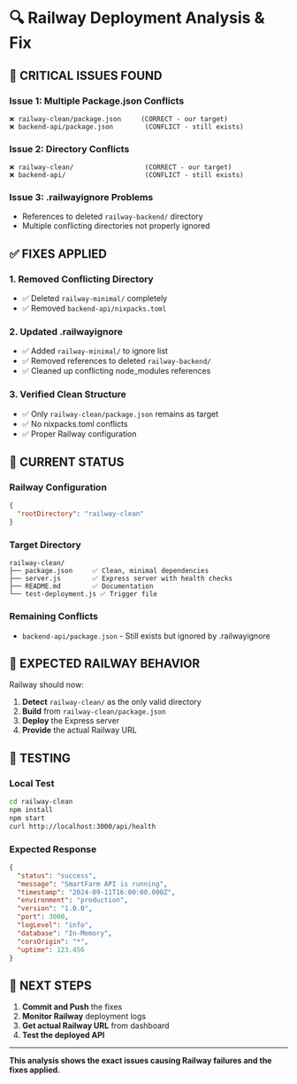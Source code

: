 # 🔍 Railway Deployment Analysis & Fix

## 🚨 CRITICAL ISSUES FOUND

### **Issue 1: Multiple Package.json Conflicts**
```
❌ railway-clean/package.json     (CORRECT - our target)
❌ backend-api/package.json        (CONFLICT - still exists)
```

### **Issue 2: Directory Conflicts**
```
❌ railway-clean/                  (CORRECT - our target)
❌ backend-api/                    (CONFLICT - still exists)
```

### **Issue 3: .railwayignore Problems**
- References to deleted `railway-backend/` directory
- Multiple conflicting directories not properly ignored

## ✅ FIXES APPLIED

### **1. Removed Conflicting Directory**
- ✅ Deleted `railway-minimal/` completely
- ✅ Removed `backend-api/nixpacks.toml`

### **2. Updated .railwayignore**
- ✅ Added `railway-minimal/` to ignore list
- ✅ Removed references to deleted `railway-backend/`
- ✅ Cleaned up conflicting node_modules references

### **3. Verified Clean Structure**
- ✅ Only `railway-clean/package.json` remains as target
- ✅ No nixpacks.toml conflicts
- ✅ Proper Railway configuration

## 🎯 CURRENT STATUS

### **Railway Configuration**
```json
{
  "rootDirectory": "railway-clean"
}
```

### **Target Directory**
```
railway-clean/
├── package.json     ✅ Clean, minimal dependencies
├── server.js        ✅ Express server with health checks
├── README.md        ✅ Documentation
└── test-deployment.js ✅ Trigger file
```

### **Remaining Conflicts**
- `backend-api/package.json` - Still exists but ignored by .railwayignore

## 🚀 EXPECTED RAILWAY BEHAVIOR

Railway should now:
1. **Detect** `railway-clean/` as the only valid directory
2. **Build** from `railway-clean/package.json`
3. **Deploy** the Express server
4. **Provide** the actual Railway URL

## 🧪 TESTING

### **Local Test**
```bash
cd railway-clean
npm install
npm start
curl http://localhost:3000/api/health
```

### **Expected Response**
```json
{
  "status": "success",
  "message": "SmartFarm API is running",
  "timestamp": "2024-09-11T16:00:00.000Z",
  "environment": "production",
  "version": "1.0.0",
  "port": 3000,
  "logLevel": "info",
  "database": "In-Memory",
  "corsOrigin": "*",
  "uptime": 123.456
}
```

## 🔧 NEXT STEPS

1. **Commit and Push** the fixes
2. **Monitor Railway** deployment logs
3. **Get actual Railway URL** from dashboard
4. **Test the deployed API**

---

**This analysis shows the exact issues causing Railway failures and the fixes applied.**
